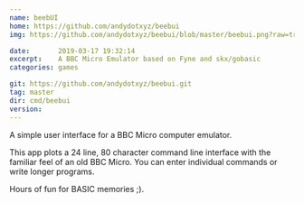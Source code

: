 ```yaml
---
name: beebUI
home: https://github.com/andydotxyz/beebui
img: https://github.com/andydotxyz/beebui/blob/master/beebui.png?raw=true

date:       2019-03-17 19:32:14
excerpt:    A BBC Micro Emulator based on Fyne and skx/gobasic
categories: games

git: https://github.com/andydotxyz/beebui.git
tag: master
dir: cmd/beebui
version: 
---
```


A simple user interface for a BBC Micro computer emulator.

This app plots a 24 line, 80 character command line interface with the familiar
feel of an old BBC Micro. You can enter individual commands or write longer programs.

Hours of fun for BASIC memories ;).
